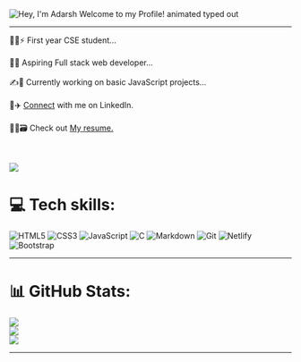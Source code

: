  <img src="https://readme-typing-svg.demolab.com?font=Operator+Mono&size=37&duration=2800&pause=5000&center=true&vCenter=true&width=940&height=50&lines=Hey%20there%2C%20Adarsh%20here👋👋" align="middle" alt="Hey, I'm Adarsh Welcome to my Profile! animated typed out">

-------

  🧑‍💻⚡ First year CSE student...<br><br>  🙇💫 Aspiring Full stack web developer...<br><br>  ✍️🌟 Currently working on basic JavaScript projects...<br><br>🚂✈️ [Connect](https://www.linkedin.com/comm/mynetwork/discovery-see-all?usecase=PEOPLE_FOLLOWS&followMember=adarsh20082006) with me on LinkedIn.<br><br> 🧑‍🏫🗃️ Check out [My resume.](https://www.canva.com/design/DAGI3eV5e-o/E_RXxpOdl3VMoVvQ8Na4fg/view?utm_content=DAGI3eV5e-o&utm_campaign=designshare&utm_medium=link&utm_source=editor)<br><br><br> 
  
![](https://visitcount.itsvg.in/api?id=Adarsh20082006&label=Profile%20Views&color=8&icon=4&pretty=true)

# 💻 Tech skills:
![HTML5](https://img.shields.io/badge/html5-%23E34F26.svg?style=plastic&logo=html5&logoColor=white) ![CSS3](https://img.shields.io/badge/css3-%231572B6.svg?style=plastic&logo=css3&logoColor=white) ![JavaScript](https://img.shields.io/badge/javascript-%23323330.svg?style=plastic&logo=javascript&logoColor=%23F7DF1E) ![C](https://img.shields.io/badge/c-%2300599C.svg?style=plastic&logo=c&logoColor=white)   ![Markdown](https://img.shields.io/badge/markdown-%23000000.svg?style=flat&logo=markdown&logoColor=white)  ![Git](https://img.shields.io/badge/-Git-black?style=flat-square&logo=git)  ![Netlify](https://img.shields.io/badge/netlify-%23000000.svg?style=flat&logo=netlify&logoColor=#00C7B7)  ![Bootstrap](https://img.shields.io/badge/bootstrap-%238511FA.svg?style=plastic&logo=bootstrap&logoColor=white)

-------

# 📊 GitHub Stats:
![](https://github-readme-stats.vercel.app/api?username=Adarsh20082006&theme=radical&hide_border=true&include_all_commits=false&count_private=false)<br/>
![](https://github-readme-streak-stats.herokuapp.com/?user=Adarsh20082006&theme=radical&hide_border=true)<br/>
![](https://github-readme-stats.vercel.app/api/top-langs/?username=Adarsh20082006&theme=radical&hide_border=true&include_all_commits=false&count_private=false&layout=compact)

---


<!-- Proudly created with GPRM ( https://gprm.itsvg.in ) -->


